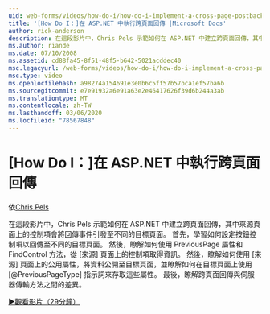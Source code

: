 ```yaml
---
uid: web-forms/videos/how-do-i/how-do-i-implement-a-cross-page-postback-in-aspnet
title: '[How Do I：]在 ASP.NET 中執行跨頁面回傳 |Microsoft Docs'
author: rick-anderson
description: 在這段影片中，Chris Pels 示範如何在 ASP.NET 中建立跨頁面回傳，其中來源頁面上的控制項會將回傳事件引發至不同的目標 。
ms.author: riande
ms.date: 07/10/2008
ms.assetid: cd88fa45-8f51-48f5-b642-5021acddec40
msc.legacyurl: /web-forms/videos/how-do-i/how-do-i-implement-a-cross-page-postback-in-aspnet
msc.type: video
ms.openlocfilehash: a98274a154691e3e0b6c5ff57b57bca1ef57ba6b
ms.sourcegitcommit: e7e91932a6e91a63e2e46417626f39d6b244a3ab
ms.translationtype: MT
ms.contentlocale: zh-TW
ms.lasthandoff: 03/06/2020
ms.locfileid: "78567848"
---
```

# <a name="how-do-i-implement-a-cross-page-postback-in-aspnet"></a>[How Do I：]在 ASP.NET 中執行跨頁面回傳

依[Chris Pels](https://twitter.com/chrispels)

在這段影片中，Chris Pels 示範如何在 ASP.NET 中建立跨頁面回傳，其中來源頁面上的控制項會將回傳事件引發至不同的目標頁面。 首先，學習如何設定按鈕控制項以回傳至不同的目標頁面。 然後，瞭解如何使用 PreviousPage 屬性和 FindControl 方法，從 [來源] 頁面上的控制項取得資訊。 然後，瞭解如何使用 [來源] 頁面上的公用屬性，將資料公開至目標頁面，並瞭解如何在目標頁面上使用 [@PreviousPageType] 指示詞來存取這些屬性。 最後，瞭解跨頁面回傳與伺服器傳輸方法之間的差異。

[&#9654;觀看影片（29分鐘）](https://channel9.msdn.com/Blogs/ASP-NET-Site-Videos/how-do-i-implement-a-cross-page-postback-in-aspnet)

